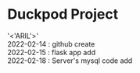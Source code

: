 # Duckpod Project
'<'ARIL'>'
<br>
2022-02-14 : github create
<br>
2022-02-15 : flask app add
<br>
2022-02-18 : Server's mysql code add
